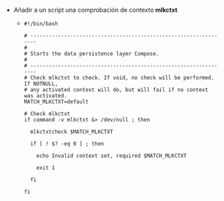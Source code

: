 - Añadir a un script una comprobación de contexto **mlkctxt**
	- ```shell
	  #!/bin/bash
	  
	  # -----------------------------------------------------------------
	  #
	  # Starts the data persistence layer Compose.
	  #
	  # -----------------------------------------------------------------
	  # Check mlkctxt to check. If void, no check will be performed. If NOTNULL,
	  # any activated context will do, but will fail if no context was activated.
	  MATCH_MLKCTXT=default
	  
	  # Check mlkctxt
	  if command -v mlkctxt &> /dev/null ; then
	  
	    mlkctxtcheck $MATCH_MLKCTXT
	  
	    if [ ! $? -eq 0 ] ; then
	  
	      echo Invalid context set, required $MATCH_MLKCTXT
	  
	      exit 1
	  
	    fi
	  
	  fi
	  ```